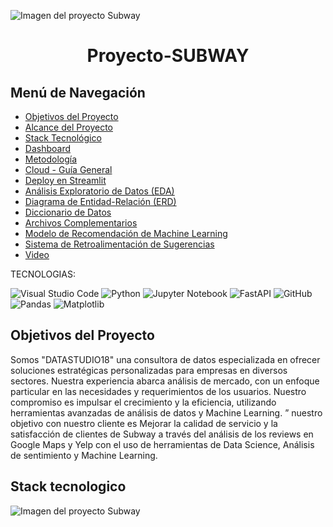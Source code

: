 ![Imagen del proyecto Subway](https://github.com/cesagarcia1984/proyecto_Subway/blob/main/imagensub.jpeg)


<h1 align="center"> Proyecto-SUBWAY </h1>

## Menú de Navegación

- [Objetivos del Proyecto](#objetivos-del-proyecto)
- [Alcance del Proyecto](#alcance-del-proyecto)
- [Stack Tecnológico](#stack-tecnológico)
- [Dashboard](#dashboard)
- [Metodología](#metodología)
- [Cloud - Guía General](#cloud---guía-general)
- [Deploy en Streamlit](#deploy-en-streamlit)
- [Análisis Exploratorio de Datos (EDA)](#análisis-exploratorio-de-datos-eda)
- [Diagrama de Entidad-Relación (ERD)](#diagrama-de-entidad-relación-erd)
- [Diccionario de Datos](#diccionario-de-datos)
- [Archivos Complementarios](#archivos-complementarios)
- [Modelo de Recomendación de Machine Learning](#modelo-de-recomendación-de-machine-learning)
- [Sistema de Retroalimentación de Sugerencias](#sistema-de-retroalimentación-de-sugerencias)
- [Video](#video)



TECNOLOGIAS:

![Visual Studio Code](https://img.shields.io/badge/Visual%20Studio%20Code-0078d7.svg?style=for-the-badge&logo=visual-studio-code&logoColor=white)
![Python](https://img.shields.io/badge/python-3670A0?style=for-the-badge&logo=python&logoColor=ffdd54)
![Jupyter Notebook](https://img.shields.io/badge/jupyter-%23FA0F00.svg?style=for-the-badge&logo=jupyter&logoColor=white)
![FastAPI](https://img.shields.io/badge/FastAPI-005571?style=for-the-badge&logo=fastapi)
![GitHub](https://img.shields.io/badge/github-%23121011.svg?style=for-the-badge&logo=github&logoColor=white)
![Pandas](https://img.shields.io/badge/pandas-%23150458.svg?style=for-the-badge&logo=pandas&logoColor=white)
![Matplotlib](https://img.shields.io/badge/Matplotlib-%23ffffff.svg?style=for-the-badge&logo=Matplotlib&logoColor=black)







## Objetivos del Proyecto



Somos "DATASTUDIO18" una consultora de datos especializada en ofrecer soluciones estratégicas personalizadas para empresas en diversos sectores. Nuestra experiencia abarca análisis de mercado, con un enfoque particular en las necesidades y requerimientos de los usuarios. Nuestro compromiso es impulsar el crecimiento y la eficiencia, utilizando herramientas avanzadas de análisis de datos y Machine Learning. ”
nuestro objetivo con nuestro cliente
es Mejorar la calidad de servicio y la satisfacción de clientes de Subway a través del análisis de los reviews en Google Maps y Yelp con el uso de herramientas de Data Science, Análisis de sentimiento y Machine Learning.


## Stack tecnologico

![Imagen del proyecto Subway](https://github.com/cesagarcia1984/proyecto_Subway/blob/main/stack%20tecnologico.jpeg)


